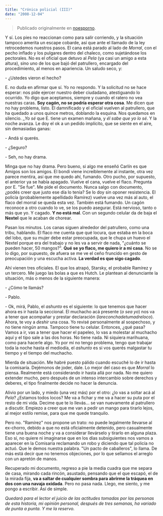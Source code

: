 ```yaml
---
title: "Crónica policial (III)"
date: "2008-12-04"
---
```


> Publicado originalmente en [noesporno](/noesporno).

Y sí. Los pies no reaccionan como para salir corriendo, y la situación tampoco amerita un escape cobarde, así que ante el llamado de la ley retrocedemos nuestros pasos. El cana está parado al lado de _Morral_, con el pecho inflado y los pulgares dentro del chaleco, como sujetándose los pectorales. No es el oficial que detuvo al _Pela_ (ya casi un amigo a esta altura), sino uno de los que bajó del patrullero, encargado del procedimiento, al menos en apariencia. Un saludo seco, y:

\- ¿Ustedes vieron el hecho?

E. no duda en afirmar que sí. Yo no respondo. Y la solicitud no se hace esperar: nos pide ejercer nuestro deber ciudadano, atestiguando lo ocurrido. Yo digo que aceptamos, siempre y cuando el ratero no vea nuestras caras. **Soy cagón, no se podría esperar otra cosa**. Me dicen que no hay problema, listo. El damnificado y el oficial vuelven al patrullero, que ha quedado a unos quince metros, doblando la esquina. Nos quedamos en silencio. __Yo sé_ que E. tiene un examen mañana, y _él sabe que yo lo sé_. Y la noche avanza. Le doy el ok a un pedido implícito, que se siente en el aire, sin demasiadas ganas:

\- Andá si querés.

\- ¿Seguro?

\- Seh, no hay drama.

Minga que no hay drama. Pero bueno, si algo me enseñó Carlín es que Amigos son los amigos. El bondi viene increíblemente al instante, otra vez parece mentira, así que me quedo ahí, fumando. Otro pucho, por supuesto, el anterior ya se había apagado. Vuelve el cana, vuelve el flaco. Pregunta por E. "Se fue". Me pide el documento. Nunca salgo con documento, ¿podés creer que justo ese día lo tenía? Se lo doy sin oponer resistencia. El policía (probablemente apellidado Ramírez) vuelve una vez más al auto, el flaco del morral se queda esta vez. También está fumando. Un cagón reconoce a otro cuando lo ve, se los puedo asegurar. Está nervioso, tanto o más que yo. Y cagado. **Y no está mal**. Con un segundo celular da de baja el **Nextel** que le acaban de chorear.

Pasan los minutos. Los canas siguen alrededor del patrullero, como una tribu, hablando. El flaco me cuenta que qué locura, que estaba en la boca del lobo, que su mujer debe estar preocupada, que le chupa un huevo el Nextel porque era del trabajo y no les va a servir de nada, "¿cuánto se pueden hacer, 50 mangos?". **Qué se yo flaco, me quiero ir a mi casa**. No se lo digo, por supuesto, de afuera se me ve el ceño fruncido en gesto de preocupación y una escucha activa. **La verdad es que sigo cagado**.

Ahí vienen tres oficiales. El que los atrapó, Starsky, el probable Ramírez y un tercero. Me juego las bolas a que es Hutch. Le plantean al denunciante la situación, más o menos de la siguiente manera:

\- ¿Cómo te llamás?

\- Pablo.

\- Ok, mirá, Pablo, el _ashunto_ es el siguiente: lo que tenemos que hacer ahora es ir hasta la seccional. El muchacho acá presente (_o sea yo_) nos va a tener que acompañar y prestar declaración (_lareconchadetumadreloco_). Ahora, te voy a _deshir_ una cosa. Yo revisé personalmente al sospechoso, y no tiene ningún arma. Tampoco tiene tu celular. Entonces, ¿qué pasa? Vamos a ir, vas a tener que hacer el papeleo, lo vas a molestar al muchacho aquí y el tipo sale a las dos horas. No tiene nada. Ni siquiera marihuana, como para hacerle algo. Yo por mí no tengo problema, tengo que trabajar toda la noche hasta el mediodía, el _ashunto_ es si vos querés malgastar tu tiempo y el tiempo del muchacho.

Mierda de situación. Me habré puesto pálido cuando escuché lo de ir hasta la comisaría. Dejémonos de joder, dale. Lo mejor del caso es que _Morral_ lo piensa. Realmente está considerando ir hasta allá por nada. No me quiero extender mucho, pero después de un intenso intercambio sobre derechos y deberes, el tipo finalmente decide no hacer la denuncia.

Alivio por un lado, y miedo (una vez más) por el otro: ¿lo vas a soltar acá al _Pela_? ¿Estamos todos locos? Me va a fichar y me va a hacer su puta por el resto de mi vida. Decime que te lo llevás... se van nuevamente al patrullero a discutir. Empiezo a creer que me van a pedir un mango para tirarlo lejos, al mejor estilo remise, para que me quede tranquilo.

Pero no. "Ramírez" nos propone un trato: no puede legalmente llevarse al ex-chorro, debido a que no está oficialmente detenido, pero casualmente tiene una buena noche y va a considerar llevárselo y tirarlo en alguna plaza. Eso sí, no quiere ni imaginarse que en los días subsiguientes nos vamos a aparecer en la Comisaría reclamando un robo y diciendo que tal policía no actuó. Que le demos nuestra palabra. "Un pacto de caballeros", lo llama. De más está decir que no tenemos objeciones, por lo que sellamos el arreglo con un apretón de manos.

Recuperado mi documento, regreso a pie la media cuadra que me separa de casa, mirando cada rincón, asustado, pensando que el que escapó, el de la mirada fija, **va a saltar de cualquier sombra para abrirme la tráquea en dos con una navaja oxidada**. Pero no pasa nada. Llego, me siento, y me pongo a escribir. Así de simple.

_Quedará para el lector el juicio de las actitudes tomadas por las personas de esta historia, mi opinión personal, después de tres semanas, ha variado de punta a punta. Y me la reservo._